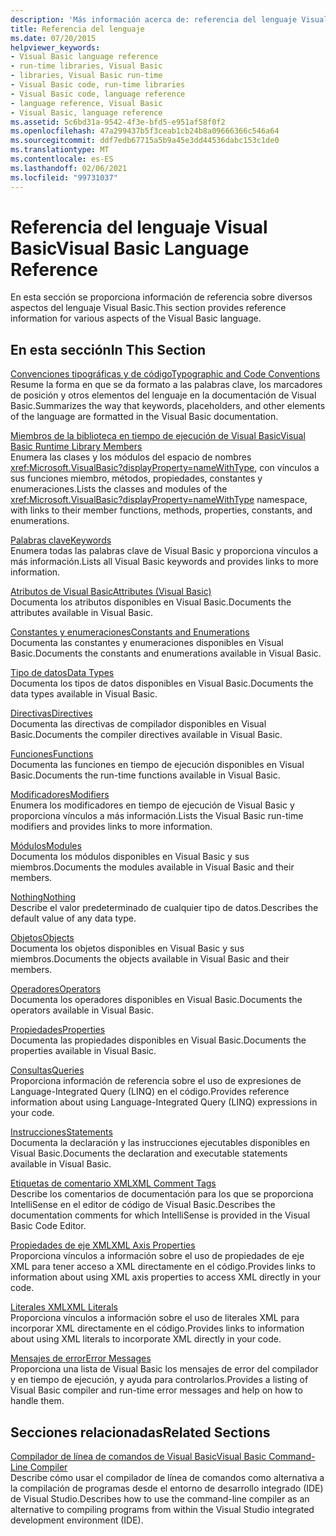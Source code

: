 ```yaml
---
description: 'Más información acerca de: referencia del lenguaje Visual Basic'
title: Referencia del lenguaje
ms.date: 07/20/2015
helpviewer_keywords:
- Visual Basic language reference
- run-time libraries, Visual Basic
- libraries, Visual Basic run-time
- Visual Basic code, run-time libraries
- Visual Basic code, language reference
- language reference, Visual Basic
- Visual Basic, language reference
ms.assetid: 5c6bd31a-9542-4f3e-bfd5-e951af58f0f2
ms.openlocfilehash: 47a299437b5f3ceab1cb24b8a09666366c546a64
ms.sourcegitcommit: ddf7edb67715a5b9a45e3dd44536dabc153c1de0
ms.translationtype: MT
ms.contentlocale: es-ES
ms.lasthandoff: 02/06/2021
ms.locfileid: "99731037"
---
```

# <a name="visual-basic-language-reference"></a><span data-ttu-id="681f9-103">Referencia del lenguaje Visual Basic</span><span class="sxs-lookup"><span data-stu-id="681f9-103">Visual Basic Language Reference</span></span>

<span data-ttu-id="681f9-104">En esta sección se proporciona información de referencia sobre diversos aspectos del lenguaje Visual Basic.</span><span class="sxs-lookup"><span data-stu-id="681f9-104">This section provides reference information for various aspects of the Visual Basic language.</span></span>  
  
## <a name="in-this-section"></a><span data-ttu-id="681f9-105">En esta sección</span><span class="sxs-lookup"><span data-stu-id="681f9-105">In This Section</span></span>  

 [<span data-ttu-id="681f9-106">Convenciones tipográficas y de código</span><span class="sxs-lookup"><span data-stu-id="681f9-106">Typographic and Code Conventions</span></span>](typographic-and-code-conventions.md)  
 <span data-ttu-id="681f9-107">Resume la forma en que se da formato a las palabras clave, los marcadores de posición y otros elementos del lenguaje en la documentación de Visual Basic.</span><span class="sxs-lookup"><span data-stu-id="681f9-107">Summarizes the way that keywords, placeholders, and other elements of the language are formatted in the Visual Basic documentation.</span></span>  
  
 [<span data-ttu-id="681f9-108">Miembros de la biblioteca en tiempo de ejecución de Visual Basic</span><span class="sxs-lookup"><span data-stu-id="681f9-108">Visual Basic Runtime Library Members</span></span>](runtime-library-members.md)  
 <span data-ttu-id="681f9-109">Enumera las clases y los módulos del espacio de nombres <xref:Microsoft.VisualBasic?displayProperty=nameWithType>, con vínculos a sus funciones miembro, métodos, propiedades, constantes y enumeraciones.</span><span class="sxs-lookup"><span data-stu-id="681f9-109">Lists the classes and modules of the <xref:Microsoft.VisualBasic?displayProperty=nameWithType> namespace, with links to their member functions, methods, properties, constants, and enumerations.</span></span>  
  
 [<span data-ttu-id="681f9-110">Palabras clave</span><span class="sxs-lookup"><span data-stu-id="681f9-110">Keywords</span></span>](keywords/index.md)  
 <span data-ttu-id="681f9-111">Enumera todas las palabras clave de Visual Basic y proporciona vínculos a más información.</span><span class="sxs-lookup"><span data-stu-id="681f9-111">Lists all Visual Basic keywords and provides links to more information.</span></span>  
  
 [<span data-ttu-id="681f9-112">Atributos de Visual Basic</span><span class="sxs-lookup"><span data-stu-id="681f9-112">Attributes (Visual Basic)</span></span>](attributes.md)  
 <span data-ttu-id="681f9-113">Documenta los atributos disponibles en Visual Basic.</span><span class="sxs-lookup"><span data-stu-id="681f9-113">Documents the attributes available in Visual Basic.</span></span>  
  
 [<span data-ttu-id="681f9-114">Constantes y enumeraciones</span><span class="sxs-lookup"><span data-stu-id="681f9-114">Constants and Enumerations</span></span>](constants-and-enumerations.md)  
 <span data-ttu-id="681f9-115">Documenta las constantes y enumeraciones disponibles en Visual Basic.</span><span class="sxs-lookup"><span data-stu-id="681f9-115">Documents the constants and enumerations available in Visual Basic.</span></span>  
  
 [<span data-ttu-id="681f9-116">Tipo de datos</span><span class="sxs-lookup"><span data-stu-id="681f9-116">Data Types</span></span>](data-types/index.md)  
 <span data-ttu-id="681f9-117">Documenta los tipos de datos disponibles en Visual Basic.</span><span class="sxs-lookup"><span data-stu-id="681f9-117">Documents the data types available in Visual Basic.</span></span>  
  
 [<span data-ttu-id="681f9-118">Directivas</span><span class="sxs-lookup"><span data-stu-id="681f9-118">Directives</span></span>](directives/index.md)  
 <span data-ttu-id="681f9-119">Documenta las directivas de compilador disponibles en Visual Basic.</span><span class="sxs-lookup"><span data-stu-id="681f9-119">Documents the compiler directives available in Visual Basic.</span></span>  
  
 [<span data-ttu-id="681f9-120">Funciones</span><span class="sxs-lookup"><span data-stu-id="681f9-120">Functions</span></span>](functions/index.md)  
 <span data-ttu-id="681f9-121">Documenta las funciones en tiempo de ejecución disponibles en Visual Basic.</span><span class="sxs-lookup"><span data-stu-id="681f9-121">Documents the run-time functions available in Visual Basic.</span></span>  
  
 [<span data-ttu-id="681f9-122">Modificadores</span><span class="sxs-lookup"><span data-stu-id="681f9-122">Modifiers</span></span>](modifiers/index.md)  
 <span data-ttu-id="681f9-123">Enumera los modificadores en tiempo de ejecución de Visual Basic y proporciona vínculos a más información.</span><span class="sxs-lookup"><span data-stu-id="681f9-123">Lists the Visual Basic run-time modifiers and provides links to more information.</span></span>  
  
 [<span data-ttu-id="681f9-124">Módulos</span><span class="sxs-lookup"><span data-stu-id="681f9-124">Modules</span></span>](modules.md)  
 <span data-ttu-id="681f9-125">Documenta los módulos disponibles en Visual Basic y sus miembros.</span><span class="sxs-lookup"><span data-stu-id="681f9-125">Documents the modules available in Visual Basic and their members.</span></span>  
  
 [<span data-ttu-id="681f9-126">Nothing</span><span class="sxs-lookup"><span data-stu-id="681f9-126">Nothing</span></span>](nothing.md)  
 <span data-ttu-id="681f9-127">Describe el valor predeterminado de cualquier tipo de datos.</span><span class="sxs-lookup"><span data-stu-id="681f9-127">Describes the default value of any data type.</span></span>  
  
 [<span data-ttu-id="681f9-128">Objetos</span><span class="sxs-lookup"><span data-stu-id="681f9-128">Objects</span></span>](objects/index.md)  
 <span data-ttu-id="681f9-129">Documenta los objetos disponibles en Visual Basic y sus miembros.</span><span class="sxs-lookup"><span data-stu-id="681f9-129">Documents the objects available in Visual Basic and their members.</span></span>  
  
 [<span data-ttu-id="681f9-130">Operadores</span><span class="sxs-lookup"><span data-stu-id="681f9-130">Operators</span></span>](operators/index.md)  
 <span data-ttu-id="681f9-131">Documenta los operadores disponibles en Visual Basic.</span><span class="sxs-lookup"><span data-stu-id="681f9-131">Documents the operators available in Visual Basic.</span></span>  
  
 [<span data-ttu-id="681f9-132">Propiedades</span><span class="sxs-lookup"><span data-stu-id="681f9-132">Properties</span></span>](properties.md)  
 <span data-ttu-id="681f9-133">Documenta las propiedades disponibles en Visual Basic.</span><span class="sxs-lookup"><span data-stu-id="681f9-133">Documents the properties available in Visual Basic.</span></span>  
  
 [<span data-ttu-id="681f9-134">Consultas</span><span class="sxs-lookup"><span data-stu-id="681f9-134">Queries</span></span>](queries/index.md)  
 <span data-ttu-id="681f9-135">Proporciona información de referencia sobre el uso de expresiones de Language-Integrated Query (LINQ) en el código.</span><span class="sxs-lookup"><span data-stu-id="681f9-135">Provides reference information about using Language-Integrated Query (LINQ) expressions in your code.</span></span>  
  
 [<span data-ttu-id="681f9-136">Instrucciones</span><span class="sxs-lookup"><span data-stu-id="681f9-136">Statements</span></span>](statements/index.md)  
 <span data-ttu-id="681f9-137">Documenta la declaración y las instrucciones ejecutables disponibles en Visual Basic.</span><span class="sxs-lookup"><span data-stu-id="681f9-137">Documents the declaration and executable statements available in Visual Basic.</span></span>  
  
 [<span data-ttu-id="681f9-138">Etiquetas de comentario XML</span><span class="sxs-lookup"><span data-stu-id="681f9-138">XML Comment Tags</span></span>](xmldoc/index.md)  
 <span data-ttu-id="681f9-139">Describe los comentarios de documentación para los que se proporciona IntelliSense en el editor de código de Visual Basic.</span><span class="sxs-lookup"><span data-stu-id="681f9-139">Describes the documentation comments for which IntelliSense is provided in the Visual Basic Code Editor.</span></span>  
  
 [<span data-ttu-id="681f9-140">Propiedades de eje XML</span><span class="sxs-lookup"><span data-stu-id="681f9-140">XML Axis Properties</span></span>](xml-axis/index.md)  
 <span data-ttu-id="681f9-141">Proporciona vínculos a información sobre el uso de propiedades de eje XML para tener acceso a XML directamente en el código.</span><span class="sxs-lookup"><span data-stu-id="681f9-141">Provides links to information about using XML axis properties to access XML directly in your code.</span></span>  
  
 [<span data-ttu-id="681f9-142">Literales XML</span><span class="sxs-lookup"><span data-stu-id="681f9-142">XML Literals</span></span>](xml-literals/index.md)  
 <span data-ttu-id="681f9-143">Proporciona vínculos a información sobre el uso de literales XML para incorporar XML directamente en el código.</span><span class="sxs-lookup"><span data-stu-id="681f9-143">Provides links to information about using XML literals to incorporate XML directly in your code.</span></span>  
  
 [<span data-ttu-id="681f9-144">Mensajes de error</span><span class="sxs-lookup"><span data-stu-id="681f9-144">Error Messages</span></span>](error-messages/index.md)  
 <span data-ttu-id="681f9-145">Proporciona una lista de Visual Basic los mensajes de error del compilador y en tiempo de ejecución, y ayuda para controlarlos.</span><span class="sxs-lookup"><span data-stu-id="681f9-145">Provides a listing of Visual Basic compiler and run-time error messages and help on how to handle them.</span></span>  
  
## <a name="related-sections"></a><span data-ttu-id="681f9-146">Secciones relacionadas</span><span class="sxs-lookup"><span data-stu-id="681f9-146">Related Sections</span></span>  

 [<span data-ttu-id="681f9-147">Compilador de línea de comandos de Visual Basic</span><span class="sxs-lookup"><span data-stu-id="681f9-147">Visual Basic Command-Line Compiler</span></span>](../reference/command-line-compiler/index.md)  
 <span data-ttu-id="681f9-148">Describe cómo usar el compilador de línea de comandos como alternativa a la compilación de programas desde el entorno de desarrollo integrado (IDE) de Visual Studio.</span><span class="sxs-lookup"><span data-stu-id="681f9-148">Describes how to use the command-line compiler as an alternative to compiling programs from within the Visual Studio integrated development environment (IDE).</span></span>
